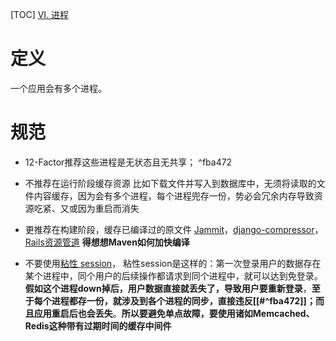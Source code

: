 [TOC]
[VI. 进程](https://12factor.net/zh_cn/processes)

# 定义
一个应用会有多个进程。

# 规范 
* 12-Factor推荐这些进程是无状态且无共享； ^fba472

* 不推荐在运行阶段缓存资源
比如下载文件并写入到数据库中，无须将读取的文件内容缓存，因为会有多个进程，每个进程兜存一份，势必会冗余内存导致资源吃紧、又或因为重启而消失

* 更推荐在构建阶段，缓存已编译过的原文件
[Jammit](http://documentcloud.github.com/jammit/)，[django-compressor](http://django-compressor.readthedocs.org/)，[Rails资源管道](http://guides.rubyonrails.org/asset_pipeline.html)
**得想想Maven如何加快编译**

* 不要使用[粘性 session](http://en.wikipedia.org/wiki/Load_balancing_%28computing%29#Persistence)，
粘性session是这样的：第一次登录用户的数据存在某个进程中，同个用户的后续操作都请求到同个进程中，就可以达到免登录。**假如这个进程down掉后，用户数据直接就丢失了，导致用户要重新登录**，**至于每个进程都存一份，就涉及到各个进程的同步，直接违反[[#^fba472]]；而且应用重启后也会丢失**。**所以要避免单点故障，要使用诸如Memcached、Redis这种带有过期时间的缓存中间件**
